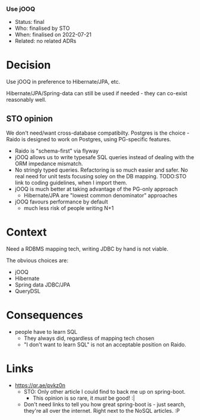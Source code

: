 ### Use jOOQ

* Status: final
* Who:  finalised by STO
* When: finalised on 2022-07-21
* Related: no related ADRs


# Decision

Use jOOQ in preference to Hibernate/JPA, etc.

Hibernate/JPA/Spring-data can still be used if needed - they can co-exist 
reasonably well.


## STO opinion

We don't need/want cross-database compatibilty.  Postgres is the choice - 
Raido is designed to work on Postgres, using PG-specific features.


* Raido is "schema-first" via flyway
* jOOQ allows us to write typesafe SQL queries instead of dealing with the 
  ORM impedance mismatch.  
* No stringly typed queries.  Refactoring is so much easier and safer.
  No real need for unit tests focusing soley on the DB mapping.
  TODO:STO link to coding guidelines, when I import them.
* jOOQ is much better at taking advantage of the PG-only approach
  * Hibernate/JPA are "lowest common denominator" approaches
* jOOQ favours performance by default
  * much less risk of people writing N+1 


# Context

Need a RDBMS mapping tech, writing JDBC by hand is not viable. 

The obvious choices are:
* jOOQ
* Hibernate
* Spring data JDBC/JPA
* QueryDSL



# Consequences

* people have to learn SQL
  * They always did, regardless of mapping tech chosen
  * "I don't want to learn SQL" is not an acceptable position on Raido.


# Links

* https://qr.ae/pvkz0n
  * STO: Only other article I could find to back me up on spring-boot.
    * This opinion is so rare, it *must* be good!  :|
  * Don't need links to tell you how great spring-boot is - just search, 
  they're all over the internet. Right next to the NoSQL articles.  :P




